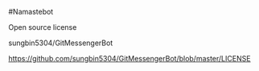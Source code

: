 #Namastebot

Open source license

sungbin5304/GitMessengerBot

<https://github.com/sungbin5304/GitMessengerBot/blob/master/LICENSE>
